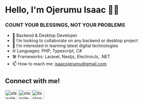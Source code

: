 <h1>Hello, I'm Ojerumu Isaac ✌🏼</h1>
<h3> COUNT YOUR BLESSINGS, NOT YOUR PROBLEMS </h3>

- 🌱 Backend & Desktop Developer
- 👯 I’m looking to collaborate on any backend or desktop project
- 👀 I’m interested in learning latest digital technologies
- 🌐 Languages: PHP, Typescript, C#
- 🛠️ Frameworks: Laravel, Nestjs, ElectronJs, .NET
- 📫 How to reach me: isaacojerumu@gmail.com

<h2>Connect with me!</h2>

<p align="left">
<a href="https://twitter.com/realOjerIsaac" target="blank"><img align="center" src="https://raw.githubusercontent.com/rahuldkjain/github-profile-readme-generator/master/src/images/icons/Social/twitter.svg" alt="olawalemayor" height="30" width="40" /></a>
<a href="https://www.linkedin.com/in/isaac-ojerumu-304a86250/" target="blank"><img align="center" src="https://raw.githubusercontent.com/rahuldkjain/github-profile-readme-generator/master/src/images/icons/Social/linked-in-alt.svg" alt="olawale-mayor" height="30" width="40" /></a>
<a href="https://facebook.com/isaac.ojerumu" target="blank"><img align="center" src="https://raw.githubusercontent.com/rahuldkjain/github-profile-readme-generator/master/src/images/icons/Social/facebook.svg" alt="itsolawale" height="30" width="40" /></a>
</p>

